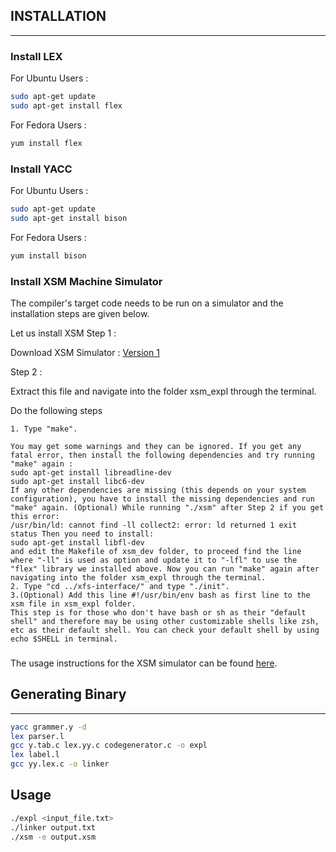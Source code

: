 ## INSTALLATION
____

### Install LEX

For Ubuntu Users :
```bash
sudo apt-get update
sudo apt-get install flex
```
For Fedora Users :
```bash
yum install flex
```
### Install YACC

For Ubuntu Users :
```bash
sudo apt-get update
sudo apt-get install bison
```

For Fedora Users :
```bash
yum install bison
```
### Install XSM Machine Simulator

The compiler's target code needs to be run on a simulator and the installation steps are given below.

Let us install XSM
Step 1 :

Download XSM Simulator : [Version 1](https://silcnitc.github.io/files/xsm_expl.tar.gz)

Step 2 :

Extract this file and navigate into the folder xsm_expl through the terminal.

Do the following steps

    1. Type "make".

    You may get some warnings and they can be ignored. If you get any fatal error, then install the following dependencies and try running "make" again :
    sudo apt-get install libreadline-dev
    sudo apt-get install libc6-dev
    If any other dependencies are missing (this depends on your system configuration), you have to install the missing dependencies and run "make" again. (Optional) While running "./xsm" after Step 2 if you get this error:
    /usr/bin/ld: cannot find -ll collect2: error: ld returned 1 exit status Then you need to install:
    sudo apt-get install libfl-dev
    and edit the Makefile of xsm_dev folder, to proceed find the line where "-ll" is used as option and update it to "-lfl" to use the "flex" library we installed above. Now you can run "make" again after navigating into the folder xsm_expl through the terminal.
    2. Type "cd ../xfs-interface/" and type "./init".
    3.(Optional) Add this line #!/usr/bin/env bash as first line to the xsm file in xsm_expl folder.
    This step is for those who don't have bash or sh as their "default shell" and therefore may be using other customizable shells like zsh, etc as their default shell. You can check your default shell by using echo $SHELL in terminal. 
### 
The usage instructions for the XSM simulator can be found [here](https://silcnitc.github.io/xsmusagespec.html).

## Generating Binary
___
```bash
yacc grammer.y -d
lex parser.l
gcc y.tab.c lex.yy.c codegenerator.c -o expl
lex label.l
gcc yy.lex.c -o linker
```
## Usage
```bash
./expl <input_file.txt>
./linker output.txt
./xsm -e output.xsm
```


